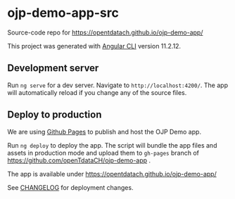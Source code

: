 # ojp-demo-app-src

Source-code repo for https://opentdatach.github.io/ojp-demo-app/

This project was generated with [Angular CLI](https://github.com/angular/angular-cli) version 11.2.12.

## Development server

Run `ng serve` for a dev server. Navigate to `http://localhost:4200/`. The app will automatically reload if you change any of the source files.

## Deploy to production

We are using [Github Pages](https://pages.github.com/) to publish and host the OJP Demo app.

Run `ng deploy` to deploy the app. The script will bundle the app files and assets in production mode and upload them to `gh-pages` branch of https://github.com/openTdataCH/ojp-demo-app .

The app is available under https://opentdatach.github.io/ojp-demo-app/

See [CHANGELOG](./CHANGELOG.md) for deployment changes.
